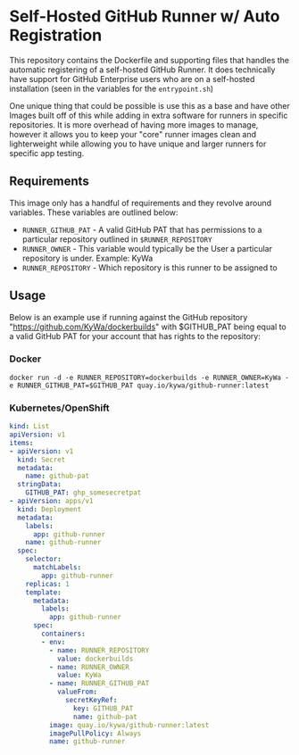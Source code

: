 # Self-Hosted GitHub Runner w/ Auto Registration

This repository contains the Dockerfile and supporting files that handles the automatic registering of a self-hosted GitHub Runner. It does technically have support for GitHub Enterprise users who are on a self-hosted installation (seen in the variables for the `entrypoint.sh`)

One unique thing that could be possible is use this as a base and have other Images built off of this while adding in extra software for runners in specific repositories. It is more overhead of having more images to manage, however it allows you to keep your "core" runner images clean and lighterweight while allowing you to have unique and larger runners for specific app testing.

## Requirements
This image only has a handful of requirements and they revolve around variables. These variables are outlined below:

* `RUNNER_GITHUB_PAT` - A valid GitHub PAT that has permissions to a particular repository outlined in `$RUNNER_REPOSITORY`
* `RUNNER_OWNER` - This variable would typically be the User a particular repository is under. Example: KyWa
* `RUNNER_REPOSITORY` - Which repository is this runner to be assigned to

## Usage
Below is an example use if running against the GitHub repository "https://github.com/KyWa/dockerbuilds" with $GITHUB_PAT being equal to a valid GitHub PAT for your account that has rights to the repository:

### Docker
```
docker run -d -e RUNNER_REPOSITORY=dockerbuilds -e RUNNER_OWNER=KyWa -e RUNNER_GITHUB_PAT=$GITHUB_PAT quay.io/kywa/github-runner:latest
```

### Kubernetes/OpenShift
```yaml
kind: List
apiVersion: v1
items:
- apiVersion: v1
  kind: Secret
  metadata:
    name: github-pat
  stringData:
    GITHUB_PAT: ghp_somesecretpat
- apiVersion: apps/v1
  kind: Deployment
  metadata:
    labels:
      app: github-runner
    name: github-runner
  spec:
    selector:
      matchLabels:
        app: github-runner
    replicas: 1
    template:
      metadata:
        labels:
          app: github-runner
      spec:
        containers:
        - env:
          - name: RUNNER_REPOSITORY
            value: dockerbuilds
          - name: RUNNER_OWNER
            value: KyWa
          - name: RUNNER_GITHUB_PAT
            valueFrom:
              secretKeyRef:
                key: GITHUB_PAT
                name: github-pat
          image: quay.io/kywa/github-runner:latest
          imagePullPolicy: Always
          name: github-runner
```

